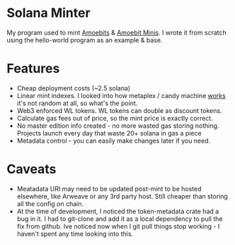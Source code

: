 # Solana Minter

My program used to mint [Amoebits](https://moonrank.app/collection/amoebits) & [Amoebit Minis](https://moonrank.app/collection/amoebitminis). I wrote it from scratch using the hello-world program as an example & base.

# Features

* Cheap deployment costs (~2.5 solana)
* Linear mint indexes. I looked into how metaplex / candy machine [works](https://github.com/metaplex-foundation/metaplex/blob/master/rust/nft-candy-machine/src/lib.rs#L572) it's not random at all, so what's the point.
* Web3 enforced WL tokens. WL tokens can double as discount tokens.
* Calculate gas fees out of price, so the mint price is exactly correct.
* No master edition info created - no more wasted gas storing nothing. Projects launch every day that waste 20+ solana in gas a piece
* Metadata control - you can easily make changes later if you need.

# Caveats

* Meatadata URI may need to be updated post-mint to be hosted elsewhere, like Arweave or any 3rd party host. Still cheaper than storing all the config on chain.
* At the time of development, I noticed the token-metadata crate had a bug in it. I had to git-clone and add it as a local dependency to pull the fix from github. Ive noticed now when I git pull things stop working - I haven't spent any time looking into this.
